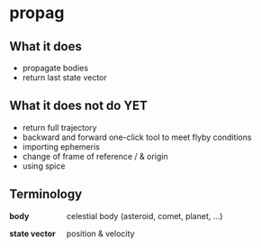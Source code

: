 # propag

## What it does
- propagate bodies
- return last state vector

## What it does not do YET
- return full trajectory
- backward and forward one-click tool to meet flyby conditions
- importing ephemeris
- change of frame of reference / & origin
- using spice

## Terminology
**body**
&nbsp;&nbsp;&nbsp;&nbsp;&nbsp;&nbsp;&nbsp;&nbsp;&nbsp;&nbsp;&nbsp;&nbsp;&nbsp;&nbsp;&nbsp;
celestial body (asteroid, comet, planet, ...)

**state vector**
&nbsp;&nbsp;&nbsp;
position & velocity
